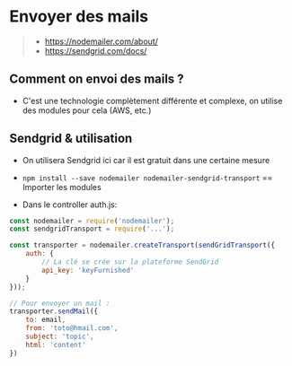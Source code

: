 # Envoyer des mails

> * https://nodemailer.com/about/
> * https://sendgrid.com/docs/

## Comment on envoi des mails ?

* C'est une technologie complètement différente et complexe, on utilise des modules pour cela (AWS, etc.)

## Sendgrid & utilisation

* On utilisera Sendgrid ici car il est gratuit dans une certaine mesure
* `npm install --save nodemailer nodemailer-sendgrid-transport` == Importer les modules

* Dans le controller auth.js:
```js
const nodemailer = require('nodemailer');
const sendgridTransport = require('...');

const transporter = nodemailer.createTransport(sendGridTransport({
    auth: {
        // La clé se crée sur la plateforme SendGrid
        api_key: 'keyFurnished'
    }
}));

// Pour envoyer un mail :
transporter.sendMail({
    to: email,
    from: 'toto@hmail.com',
    subject: 'topic',
    html: 'content'
})
```